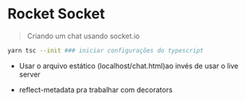 # Rocket Socket
> Criando um chat usando socket.io

```bash
yarn tsc --init ### iniciar configurações do typescript
```

- Usar o arquivo estático (localhost/chat.html)ao invés de usar o live server


- reflect-metadata pra trabalhar com decorators